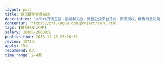 ```yaml
---                
layout: post       
title: 微信报修管理系统           
description: '</br>开发包括：前端和后台，微信公众平台开发，页面授权，模板消息功能</br>详细需求可以提供原型</br>预算20K，维护10个月不出BUG，不死机（2.0升级，价格另算，比如开发出小程序）</br>年前完工，年后测试上线，1月1号计算，最多40天内搞定，包括测试，正式上线</br>功能说明：</br>业主端：</br>1，微信公众号绑定手机（后台导入业主号码），免登陆；</br>2，绑定成功，可以在线保修，选择保修问题，提交报修订单；</br>3，跟踪订单进度，待核实，待维修，维修中，待评价，已完成几个状态下的订单内容的跟踪和通知；</br></br>保修办：</br>1，微信公众号绑定手机（后台导入保修人员号码），免登陆；</br>2，帮助不会使用微信的业主报修，选择问题，提交报修订单；</br>3，核实订单，取消订单，备注订单，结束订单操作；状态有：待核实，待维修，维修中，待评价，已完成知；</br></br>承建商：</br>1，微信公众号绑定手机（后台导入承建商项目经理号码），免登陆；</br>2，订单跟踪，每个问题都会对应承建商，一旦用户下单选择维修故障后，这个故障就会对应一个维修商（后台配置），每栋的维修商都不同，后台配置每栋的问题属于哪个承建商；</br>3，承建商将问题派单给工长；</br></br>承建商工长：</br>1，微信公众号绑定手机（后台导入承建商工长号码），免登陆；</br>2，订单跟踪，查看订单信息，业主信息，拨打保修办电话，上门维修，确认维修完成；</br></br>第三方（类似于承建商的功能，当承建商2小时内不派单给工长，自动派给第三方）：</br>1，微信公众号绑定手机（后台导入第三方项目经理号码），免登陆；</br>2，订单跟踪，每个问题都会对应承建商，一旦用户下单选择维修故障后，这个故障就会对应一个维修商（后台配置），每栋的维修商都不同，后台配置每栋的问题属于哪个承建商；</br>3，承建商将问题派单给工长；</br></br>第三方工长：</br>1，微信公众号绑定手机（后台导入第三方工长号码），免登陆；</br>2，订单跟踪，查看订单信息，业主信息，拨打保修办电话，上门维修，确认维修完成；</br>管理后台：</br>后台两个角色即可：超级管理员和客服（客服只处理，修改订单形象和评价）</br>项目管理</br>栋数管理</br>单元管理</br>楼层门号管理（以上多级联动）</br>等等（可以提供原型）</br>'     
contenturl: https://pro.lagou.com/project/1478.html      
tags: [微信开发,PHP]            
salary: 10000-20000元          
publish_time: 2016-12-28 23:20:32         
review: 1972人                   
apply: 15人                   
recommend: 0人                   
time_range: 2-4周              
---                 
```

